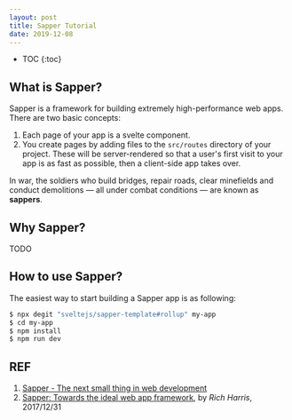 ```yaml
---
layout: post
title: Sapper Tutorial
date: 2019-12-08
---
```


* TOC
{:toc}

## What is Sapper?

Sapper is a framework for building extremely high-performance web apps. There are two basic concepts:

1. Each page of your app is a svelte component.
1. You create pages by adding files to the `src/routes` directory of your project. These will be server-rendered so that a user's first visit to your app is as fast as possible, then a client-side app takes over.

In war, the soldiers who build bridges, repair roads, clear minefields and conduct demolitions — all under combat conditions — are known as **sappers**.

## Why Sapper?

TODO

## How to use Sapper?

The easiest way to start building a Sapper app is as following:

```sh
$ npx degit "sveltejs/sapper-template#rollup" my-app
$ cd my-app
$ npm install
$ npm run dev
```

## REF

1. [Sapper - The next small thing in web development][1]
1. [Sapper: Towards the ideal web app framework][2], by *Rich Harris*, 2017/12/31

[1]: https://sapper.svelte.dev/ "Sapper - The next small thing in web development"
[2]: https://svelte.dev/blog/sapper-towards-the-ideal-web-app-framework
